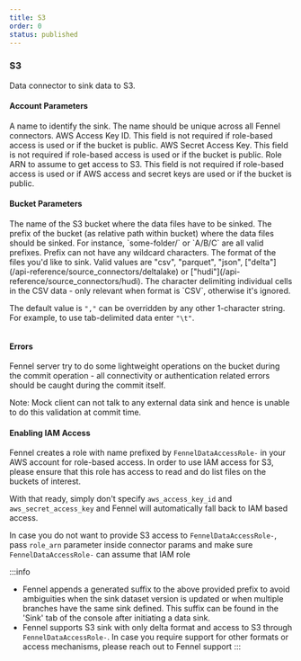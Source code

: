 ```yaml
---
title: S3
order: 0
status: published
---
```

### S3
Data connector to sink data to S3.

#### Account Parameters
<Expandable title="name" type="str">
A name to identify the sink. The name should be unique across all Fennel connectors.
</Expandable>

<Expandable title="aws_access_key_id" type="Optional[str]" defaultVal="None">
AWS Access Key ID. This field is not required if role-based access is used or if
the bucket is public.
</Expandable>

<Expandable title="aws_secrete_access_key" type="Optional[str]" defaultVal="None">
AWS Secret Access Key. This field is not required if role-based access is used 
or if the bucket is public.
</Expandable>

<Expandable title="role_arn" type="Optional[str]" defaultVal="None">
Role ARN to assume to get access to S3. This field is not required if role-based access is used 
or if AWS access and secret keys are used or if the bucket is public.
</Expandable>


#### Bucket Parameters
<Expandable title="bucket" type="str">
The name of the S3 bucket where the data files have to be sinked.
</Expandable>

<Expandable title="prefix" type="Optional[str]" defaultVal="None">
The prefix of the bucket (as relative path within bucket) where the data files
should be sinked. For instance, `some-folder/` or `A/B/C` are all valid prefixes. Prefix
can not have any wildcard characters.
</Expandable>

<Expandable title="format" type="str" defaultVal="csv">
The format of the files you'd like to sink. Valid values are "csv", "parquet", 
"json", ["delta"](/api-reference/source_connectors/deltalake) or ["hudi"](/api-reference/source_connectors/hudi).
</Expandable>

<Expandable title="delimiter" type="Optional[str]" defaultVal=",">
The character delimiting individual cells in the CSV data - only relevant when
format is `CSV`, otherwise it's ignored.

The default value is `","` can be overridden by any other 1-character string. For 
example, to use tab-delimited data enter `"\t"`.  
</Expandable>

<pre snippet="api-reference/sinks/s3_sink#basic"
    status="success" message="S3 sink">
</pre>

#### Errors
<Expandable title="Connectivity or authentication errors">
Fennel server try to do some lightweight operations on the bucket during the commit
operation - all connectivity or authentication related errors should be caught
during the commit itself.

Note: Mock client can not talk to any external data sink and hence is unable to
do this validation at commit time.
</Expandable>

#### Enabling IAM Access
Fennel creates a role with name prefixed by `FennelDataAccessRole-` in 
your AWS account for role-based access. In order to use IAM access for S3, please
ensure that this role has access to read and do list files on the buckets of 
interest. 

With that ready, simply don't specify `aws_access_key_id` and 
`aws_secret_access_key` and Fennel will automatically fall back to IAM based 
access.

In case you do not want to provide S3 access to `FennelDataAccessRole-`, pass `role_arn`
parameter inside connector params and make sure `FennelDataAccessRole-` can assume that IAM role

:::info
- Fennel appends a generated suffix to the above provided prefix to avoid ambiguities when the 
sink dataset version is updated or when multiple branches have the same sink defined. This suffix
can be found in the 'Sink' tab of the console after initiating a data sink.
- Fennel supports S3 sink with only delta format and access to S3 through `FennelDataAccessRole-`.
In case you require support for other formats or access mechanisms, please reach out to Fennel support
:::

